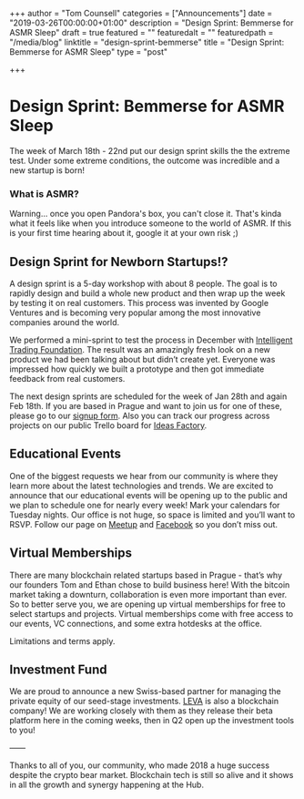 +++
author = "Tom Counsell"
categories = ["Announcements"]
date = "2019-03-26T00:00:00+01:00"
description = "Design Sprint: Bemmerse for ASMR Sleep"
draft = true
featured = ""
featuredalt = ""
featuredpath = "/media/blog"
linktitle = "design-sprint-bemmerse"
title = "Design Sprint: Bemmerse for ASMR Sleep"
type = "post"

+++
# Design Sprint: Bemmerse for ASMR Sleep

The week of March 18th - 22nd put our design sprint skills the the extreme test. Under some extreme conditions, the outcome was incredible and a new startup is born!

### What is ASMR?

Warning... once you open Pandora's box, you can't close it. That's kinda what it feels like when you introduce someone to the world of ASMR. If this is your first time hearing about it, google it at your own risk ;)

## Design Sprint for Newborn Startups!?

A design sprint is a 5-day workshop with about 8 people. The goal is to rapidly design and build a whole new product and then wrap up the week by testing it on real customers. This process was invented by Google Ventures and is becoming very popular among the most innovative companies around the world.

We performed a mini-sprint to test the process in December with [Intelligent Trading Foundation](https://intelligenttrading.org "Intelligent Trading Foundation"). The result was an amazingly fresh look on a new product we had been talking about but didn’t create yet. Everyone was impressed how quickly we built a prototype and then got immediate feedback from real customers.

The next design sprints are scheduled for the week of Jan 28th and again Feb 18th. If you are based in Prague and want to join us for one of these, please go to our [signup form](https://airtable.com/shrl8KSKpXPa04Wy0 "Design Sprint Signup"). Also you can track our progress across projects on our public Trello board for [Ideas Factory](https://trello.com/b/2TaxsEbm/ideas-factory# "Ideas Factory on Trello").

## Educational Events

One of the biggest requests we hear from our community is where they learn more about the latest technologies and trends. We are excited to announce that our educational events will be opening up to the public and we plan to schedule one for nearly every week! Mark your calendars for Tuesday nights. Our office is not huge, so space is limited and you’ll want to RSVP. Follow our page on [Meetup](https://www.meetup.com/BlockchainHubPrague/) and [Facebook](https://www.facebook.com/blockchainhubprague) so you don’t miss out.

## Virtual Memberships

There are many blockchain related startups based in Prague - that’s why our founders Tom and Ethan chose to build business here! With the bitcoin market taking a downturn, collaboration is even more important than ever. So to better serve you, we are opening up virtual memberships for free to select startups and projects. Virtual memberships come with free access to our events, VC connections, and some extra hotdesks at the office.

Limitations and terms apply.

## Investment Fund

We are proud to announce a new Swiss-based partner for managing the private equity of our seed-stage investments. [LEVA](https://leva.pe "Leva Private Equity") is also a blockchain company! We are working closely with them as they release their beta platform here in the coming weeks, then in Q2 open up the investment tools to you!

——

Thanks to all of you, our community, who made 2018 a huge success despite the crypto bear market. Blockchain tech is still so alive and it shows in all the growth and synergy happening at the Hub.